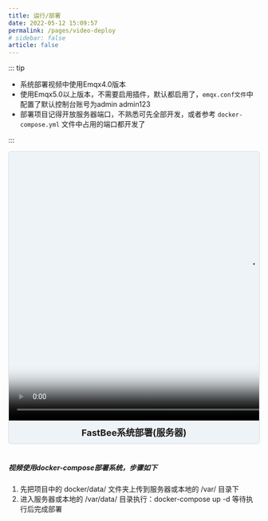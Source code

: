 ```yaml
---
title: 运行/部署
date: 2022-05-12 15:09:57
permalink: /pages/video-deploy
# sidebar: false
article: false
---
```

::: tip
* 系统部署视频中使用Emqx4.0版本
* 使用Emqx5.0以上版本，不需要启用插件，默认都启用了，`emqx.conf文件`中配置了默认控制台账号为admin admin123
* 部署项目记得开放服务器端口，不熟悉可先全部开发，或者参考 `docker-compose.yml` 文件中占用的端口都开发了

:::
<div style="border:1px solid #d8dbdd; border-radius:5px; overflow:hidden; background-color:#EEF3F7;">
    <video width="960" height="540" autoplay="false" loop="false" controls="controls" src="../video/deploy.mp4" poster="../video/video.png" >
        您当前浏览器不支持video直接播放，点击这里下载视频： <a href="../video/deploy.mp4">下载视频</a>
    </video>
	<center style="font-weight:bolder;padding:10px;font-size:18px;">FastBee系统部署(服务器)</center>
</div>
<br />

##### 视频使用docker-compose部署系统，步骤如下
1. 先把项目中的 docker/data/ 文件夹上传到服务器或本地的 /var/ 目录下
2. 进入服务器或本地的 /var/data/ 目录执行：docker-compose up -d 等待执行后完成部署

<br /><br /><br />




